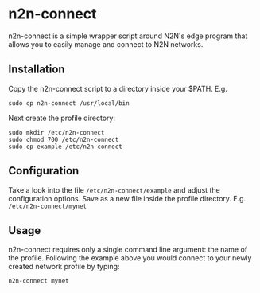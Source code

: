 n2n-connect
===========

n2n-connect is a simple wrapper script around N2N's edge program that allows you to easily manage and connect to N2N networks.

Installation
------------

Copy the n2n-connect script to a directory inside your $PATH. E.g.

	sudo cp n2n-connect /usr/local/bin

Next create the profile directory:

	sudo mkdir /etc/n2n-connect
	sudo chmod 700 /etc/n2n-connect
	sudo cp example /etc/n2n-connect

Configuration
-------------

Take a look into the file `/etc/n2n-connect/example` and adjust the configuration options. Save as a new file inside the profile directory. E.g. `/etc/n2n-connect/mynet`

Usage
-----

n2n-connect requires only a single command line argument: the name of the profile. Following the example above you would connect to your newly created network profile by typing:

	n2n-connect mynet
